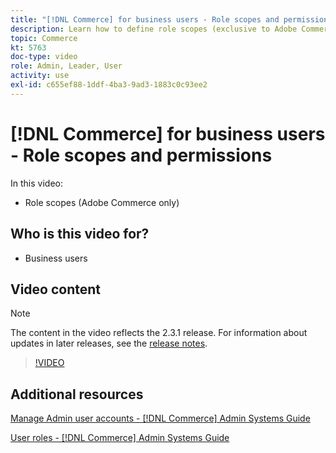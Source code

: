 ```yaml
---
title: "[!DNL Commerce] for business users - Role scopes and permissions"
description: Learn how to define role scopes (exclusive to Adobe Commerce) and the associated permissions by site or store.
topic: Commerce
kt: 5763
doc-type: video
role: Admin, Leader, User
activity: use
exl-id: c655ef88-1ddf-4ba3-9ad3-1883c0c93ee2
---
```

# [!DNL Commerce] for business users - Role scopes and permissions

In this video:

- Role scopes (Adobe Commerce only)

## Who is this video for?

- Business users

## Video content

>[!NOTE]
>
>The content in the video reflects the 2.3.1 release. For information about updates in later releases, see the [release notes](https://experienceleague.adobe.com/docs/commerce-operations/release/notes/overview.html).

>[!VIDEO](https://video.tv.adobe.com/v/35948?quality=12&learn=on)

## Additional resources

[Manage Admin user accounts - [!DNL Commerce] Admin Systems Guide](https://experienceleague.adobe.com/docs/commerce-admin/systems/user-accounts/permissions-users-all.html)

[User roles - [!DNL Commerce] Admin Systems Guide](https://experienceleague.adobe.com/docs/commerce-admin/systems/user-accounts/permissions-user-roles.html)
